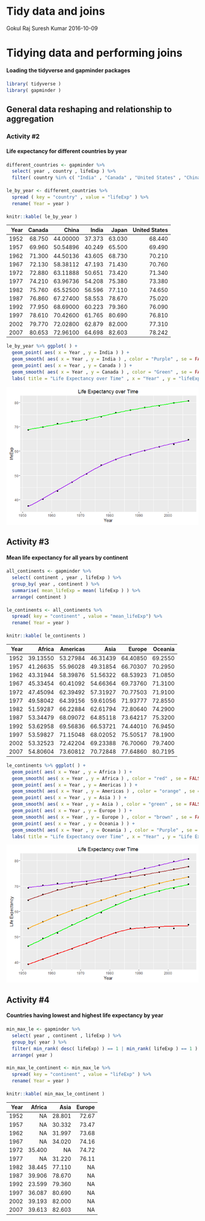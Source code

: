Tidy data and joins
================
Gokul Raj Suresh Kumar
2016-10-09

Tidying data and performing joins
=================================

#### Loading the tidyverse and gapminder packages

``` r
library( tidyverse )
library( gapminder )
```

General data reshaping and relationship to aggregation
------------------------------------------------------

### Activity \#2

#### Life expectancy for different countries by year

``` r
different_countries <- gapminder %>% 
  select( year , country , lifeExp ) %>% 
  filter( country %in% c( "India" , "Canada" , "United States" , "China" , "Japan" ) )

le_by_year <- different_countries %>% 
  spread ( key = "country" , value = "lifeExp" ) %>% 
  rename( Year = year )

knitr::kable( le_by_year )
```

|  Year|  Canada|     China|   India|   Japan|  United States|
|-----:|-------:|---------:|-------:|-------:|--------------:|
|  1952|  68.750|  44.00000|  37.373|  63.030|         68.440|
|  1957|  69.960|  50.54896|  40.249|  65.500|         69.490|
|  1962|  71.300|  44.50136|  43.605|  68.730|         70.210|
|  1967|  72.130|  58.38112|  47.193|  71.430|         70.760|
|  1972|  72.880|  63.11888|  50.651|  73.420|         71.340|
|  1977|  74.210|  63.96736|  54.208|  75.380|         73.380|
|  1982|  75.760|  65.52500|  56.596|  77.110|         74.650|
|  1987|  76.860|  67.27400|  58.553|  78.670|         75.020|
|  1992|  77.950|  68.69000|  60.223|  79.360|         76.090|
|  1997|  78.610|  70.42600|  61.765|  80.690|         76.810|
|  2002|  79.770|  72.02800|  62.879|  82.000|         77.310|
|  2007|  80.653|  72.96100|  64.698|  82.603|         78.242|

``` r
le_by_year %>% ggplot( ) +
  geom_point( aes( x = Year , y = India ) ) +  
  geom_smooth( aes( x = Year , y = India ) , color = "Purple" , se = FALSE ) +
  geom_point( aes( x = Year , y = Canada ) ) +  
  geom_smooth( aes( x = Year , y = Canada ) , color = "Green" , se = FALSE ) +
  labs( title = "Life Expectancy over Time" , x = "Year" , y = "lifeExp" )
```

![](hw04_tidy-data-joins_files/figure-markdown_github/unnamed-chunk-2-1.png)

Activity \#3
------------

#### Mean life expectancy for all years by continent

``` r
all_continents <- gapminder %>% 
  select( continent , year , lifeExp ) %>% 
  group_by( year , continent ) %>% 
  summarise( mean_lifeExp = mean( lifeExp ) ) %>% 
  arrange( continent )

le_continents <- all_continents %>% 
  spread( key = "continent" , value = "mean_lifeExp") %>% 
  rename( Year = year )

knitr::kable( le_continents )
```

|  Year|    Africa|  Americas|      Asia|    Europe|  Oceania|
|-----:|---------:|---------:|---------:|---------:|--------:|
|  1952|  39.13550|  53.27984|  46.31439|  64.40850|  69.2550|
|  1957|  41.26635|  55.96028|  49.31854|  66.70307|  70.2950|
|  1962|  43.31944|  58.39876|  51.56322|  68.53923|  71.0850|
|  1967|  45.33454|  60.41092|  54.66364|  69.73760|  71.3100|
|  1972|  47.45094|  62.39492|  57.31927|  70.77503|  71.9100|
|  1977|  49.58042|  64.39156|  59.61056|  71.93777|  72.8550|
|  1982|  51.59287|  66.22884|  62.61794|  72.80640|  74.2900|
|  1987|  53.34479|  68.09072|  64.85118|  73.64217|  75.3200|
|  1992|  53.62958|  69.56836|  66.53721|  74.44010|  76.9450|
|  1997|  53.59827|  71.15048|  68.02052|  75.50517|  78.1900|
|  2002|  53.32523|  72.42204|  69.23388|  76.70060|  79.7400|
|  2007|  54.80604|  73.60812|  70.72848|  77.64860|  80.7195|

``` r
le_continents %>% ggplot( ) +
  geom_point( aes( x = Year , y = Africa ) ) +
  geom_smooth( aes( x = Year , y = Africa ) , color = "red" , se = FALSE ) +
  geom_point( aes( x = Year , y = Americas ) ) +
  geom_smooth( aes( x = Year , y = Americas ) , color = "orange" , se = FALSE ) +
  geom_point( aes( x = Year , y = Asia ) ) +
  geom_smooth( aes( x = Year , y = Asia ) , color = "green" , se = FALSE ) +
  geom_point( aes( x = Year , y = Europe ) ) +
  geom_smooth( aes( x = Year , y = Europe ) , color = "brown" , se = FALSE ) +
  geom_point( aes( x = Year , y = Oceania ) ) + 
  geom_smooth( aes( x = Year , y = Oceania ) , color = "Purple" , se = FALSE ) +
  labs( title = "Life Expectancy over Time" , x = "Year" , y = "Life Expectancy" )
```

![](hw04_tidy-data-joins_files/figure-markdown_github/unnamed-chunk-3-1.png)

Activity \#4
------------

#### Countries having lowest and highest life expectancy by year

``` r
min_max_le <- gapminder %>%
  select( year , continent , lifeExp ) %>%
  group_by( year ) %>%
  filter( min_rank( desc( lifeExp) ) == 1 | min_rank( lifeExp ) == 1 ) %>% 
  arrange( year )

min_max_le_continent <- min_max_le %>% 
  spread( key = "continent" , value = "lifeExp" ) %>% 
  rename( Year = year )

knitr::kable( min_max_le_continent )
```

|  Year|  Africa|    Asia|  Europe|
|-----:|-------:|-------:|-------:|
|  1952|      NA|  28.801|   72.67|
|  1957|      NA|  30.332|   73.47|
|  1962|      NA|  31.997|   73.68|
|  1967|      NA|  34.020|   74.16|
|  1972|  35.400|      NA|   74.72|
|  1977|      NA|  31.220|   76.11|
|  1982|  38.445|  77.110|      NA|
|  1987|  39.906|  78.670|      NA|
|  1992|  23.599|  79.360|      NA|
|  1997|  36.087|  80.690|      NA|
|  2002|  39.193|  82.000|      NA|
|  2007|  39.613|  82.603|      NA|
